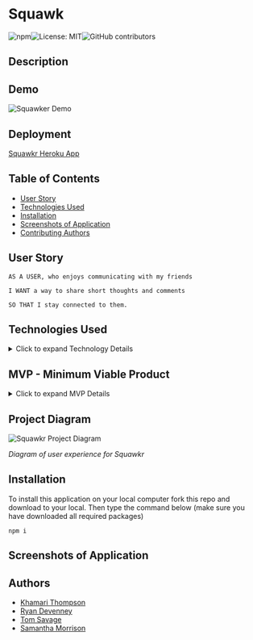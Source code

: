 # Squawk
![npm](https://img.shields.io/npm/v/inquirer?style=flat-round)![License: MIT](https://img.shields.io/badge/License-MIT-yellow.svg)![GitHub contributors](https://img.shields.io/github/contributors/ryand67/Squawkr)
## Description

## Demo
![Squawker Demo](gif.link)

## Deployment
[Squawkr Heroku App](https://squawkr-uncc.herokuapp.com/)

## Table of Contents

* [User Story](#User-Story)
* [Technologies Used](#Technologies-Used)
* [Installation](#Installation)
* [Screenshots of Application](#Screenshots-of-application)
* [Contributing Authors](#Authors)

## User Story

```
AS A USER, who enjoys communicating with my friends

I WANT a way to share short thoughts and comments

SO THAT I stay connected to them.
```

## Technologies Used
<details>
    <summary markdown="span">Click to expand Technology Details</summary>

Languages
* HTML
* CSS
* Javascript

Libraries
* jQuery
* [Moment JS](momentjs.com)
* Passport

CSS Framework
* [Semantic UI](semantic-ui.com)
</details>

## MVP - Minimum Viable Product
<details>
    <summary markdown="span">Click to expand MVP Details</summary>

The first step after deciding on a project idea was to determine what the MVP (Minimum Viable Product) criteria would be. These criteria would establish the completiion of the project. At that point, we could decide whether to pursue further improvements or features that would be placed in the "icebox" kanban column. The following details the MVP that meets the assignment's requirements.

Login page

Sign-up page

Home page

Profile page

</details>

## Project Diagram

![Squawkr Project Diagram]()

*Diagram of user experience for Squawkr*

## Installation
To install this application on your local computer fork this repo and download to your local. Then type the command below (make sure you have downloaded all required packages)

```
npm i
```
## Screenshots of Application


## Authors
* [Khamari Thompson](@khamari13)
* [Ryan Devenney](@ryand67)
* [Tom Savage](@savage1005)
* [Samantha Morrison](@sm-pixel)


